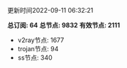 更新时间2022-09-11 06:32:21

**总订阅: 64**
**总节点: 9832**
**有效节点: 2111**
- v2ray节点: 1677
- trojan节点: 94
- ss节点: 340
